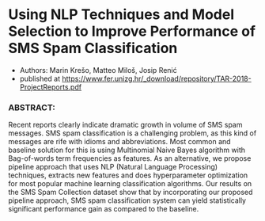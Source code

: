# Using NLP Techniques and Model Selection to Improve Performance of SMS Spam Classification
- Authors: Marin Krešo, Matteo Miloš, Josip Renić
- published at https://www.fer.unizg.hr/_download/repository/TAR-2018-ProjectReports.pdf

### ABSTRACT:
 
Recent reports clearly indicate dramatic growth in volume of SMS spam messages. SMS spam classification is a challenging problem, as this kind of messages are rife with idioms and abbreviations. Most common and baseline solution for this is using Multinomial Naive Bayes algorithm with Bag-of-words term frequencies as features. As an alternative, we propose pipeline approach that uses NLP (Natural Language Processing) techniques, extracts new features and does hyperparameter optimization for most popular machine learning classification algorithms. Our results on the SMS Spam Collection dataset show that by incorporating our proposed pipeline approach, SMS spam classification system can yield statistically significant performance gain as compared to the baseline.